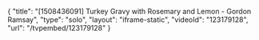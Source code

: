 {
    "title": "[1508436091] Turkey Gravy with Rosemary and Lemon - Gordon Ramsay",
    "type": "solo",
    "layout": "iframe-static",
    "videoId": "123179128",
    "url": "\/tvpembed\/123179128"
}